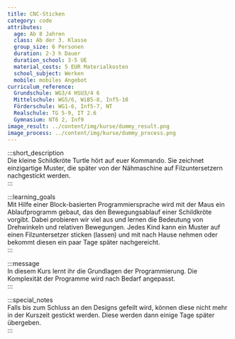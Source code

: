 ```yaml
---
title: CNC-Sticken
category: code
attributes:
  age: Ab 8 Jahren
  class: Ab der 3. Klasse
  group_size: 6 Personen
  duration: 2-3 h Dauer
  duration_school: 3-5 UE
  material_costs: 5 EUR Materialkosten
  school_subject: Werken
  mobile: mobiles Angebot
curriculum_reference:
  Grundschule: WG3/4 HSU3/4 6
  Mittelschule: WG5/6, WiB5-8, Inf5-10
  Förderschule: WG1-6, Inf5-7, NT  
  Realschule: TG 5-9, IT 2.6
  Gymnasium: NT6 2, Inf9
image_result: ../content/img/kurse/dummy_result.png
image_process: ../content/img/kurse/dummy_process.png
---
```

:::short_description  
Die kleine Schildkröte Turtle hört auf euer Kommando. Sie zeichnet einzigartige Muster, die später von der Nähmaschine auf Filzuntersetzern nachgestickt werden.    
:::

:::learning_goals  
 Mit Hilfe einer Block-basierten Programmiersprache wird mit der Maus ein Ablaufprogramm gebaut, das den Bewegungsablauf einer Schildkröte vorgibt. Dabei probieren wir viel aus und lernen die Bedeutung von Drehwinkeln und relativen Bewegungen. Jedes Kind kann ein Muster auf einen Filzuntersetzer sticken (lassen) und mit nach Hause nehmen oder bekommt diesen ein paar Tage später nachgereicht.            
:::

:::message  
In diesem Kurs lernt ihr die Grundlagen der Programmierung. Die Komplexität der Programme wird nach Bedarf angepasst.   
:::  

:::special_notes  
Falls bis zum Schluss an den Designs gefeilt wird, können diese nicht mehr in der Kurszeit gestickt werden. Diese werden dann einige Tage später übergeben.      
:::
